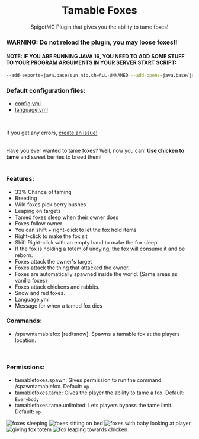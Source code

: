 <h1 align="center">Tamable Foxes</h1>
<p align="center">
SpigotMC Plugin that gives you the ability to tame foxes!
</p>

### WARNING: Do not reload the plugin, you may loose foxes!!
#### NOTE: IF YOU ARE RUNNING JAVA 16, YOU NEED TO ADD SOME STUFF TO YOUR PROGRAM ARGUMENTS IN YOUR SERVER START SCRIPT:
```bash
--add-exports=java.base/sun.nio.ch=ALL-UNNAMED --add-opens=java.base/java.lang=ALL-UNNAMED --add-opens=java.base/java.lang.reflect=ALL-UNNAMED --add-opens=java.base/java.io=ALL-UNNAMED --add-exports=jdk.unsupported/sun.misc=ALL-UNNAMED
```

### Default configuration files:
* <a href="https://github.com/SeanOMik/TamableFoxes/blob/master/Plugin/src/main/resources/config.yml">config.yml</a>
* <a href="https://github.com/SeanOMik/TamableFoxes/blob/master/Plugin/src/main/resources/language.yml">language.yml</a>
<br>

If you get any errors, <a href="https://github.com/SeanOMik/TamableFoxes/issues/new">create an issue!</a><br><br>

Have you ever wanted to tame foxes? Well, now you can! <b>Use chicken to tame</b> and sweet berries to breed them!<br><br>

### Features:
* 33% Chance of taming
* Breeding
* Wild foxes pick berry bushes
* Leaping on targets
* Tamed foxes sleep when their owner does
* Foxes follow owner
* You can shift + right-click to let the fox hold items
* Right-click to make the fox sit
* Shift Right-click with an empty hand to make the fox sleep
* If the fox is holding a totem of undying, the fox will consume it and be reborn.
* Foxes attack the owner's target
* Foxes attack the thing that attacked the owner.
* Foxes are automatically spawned inside the world. (Same areas as vanilla foxes)
* Foxes attack chickens and rabbits.
* Snow and red foxes.
* Language.yml
* Message for when a tamed fox dies

### Commands:
* /spawntamablefox [red/snow]: Spawns a tamable fox at the players location.
<br>

### Permissions:
* tamablefoxes.spawn: Gives permission to run the command /spawntamablefox. Default: `op`
* tamablefoxes.tame: Gives the player the ability to tame a fox. Default: `Everybody`
* tamablefoxes.tame.unlimited: Lets players bypass the tame limit. Default: `op`

![foxes sleeping](https://www.spigotmc.org/attachments/2019-07-18_23-19-12-png.441396/)
![foxes sitting on bed](https://www.spigotmc.org/attachments/2019-07-18_23-20-49-png.441398/)
![foxes with baby looking at player](https://www.spigotmc.org/attachments/2019-07-18_23-24-24-png.441399/)
![giving fox totem](https://proxy.spigotmc.org/3c5f51d25b3fbb2e6bdacaa995c4e87538c13c62?url=https%3A%2F%2Fi.gyazo.com%2F34f94804beb17ffa68b73874c8c8d1d5.gif)
![fox leaping towards chicken](https://proxy.spigotmc.org/4527d9b156ae8ad83f4b67a1407c67376eabcc52?url=https%3A%2F%2Fi.gyazo.com%2F367b397a86f31b0ba27fba228c295347.gif)
